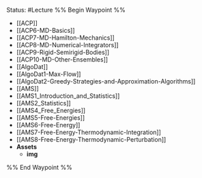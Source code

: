Status: #Lecture
%% Begin Waypoint %%
- [[ACP]]
- [[ACP6-MD-Basics]]
- [[ACP7-MD-Hamilton-Mechanics]]
- [[ACP8-MD-Numerical-Integrators]]
- [[ACP9-Rigid-Semirigid-Bodies]]
- [[ACP10-MD-Other-Ensembles]]
- [[AlgoDat]]
- [[AlgoDat1-Max-Flow]]
- [[AlgoDat2-Greedy-Strategies-and-Approximation-Algorithms]]
- [[AMS]]
- [[AMS1_Introduction_and_Statistics]]
- [[AMS2_Statistics]]
- [[AMS4_Free_Energies]]
- [[AMS5-Free-Energies]]
- [[AMS6-Free-Energy]]
- [[AMS7-Free-Energy-Thermodynamic-Integration]]
- [[AMS8-Free-Energy-Thermodynamic-Perturbation]]
- **Assets**
	- **img**


%% End Waypoint %%

